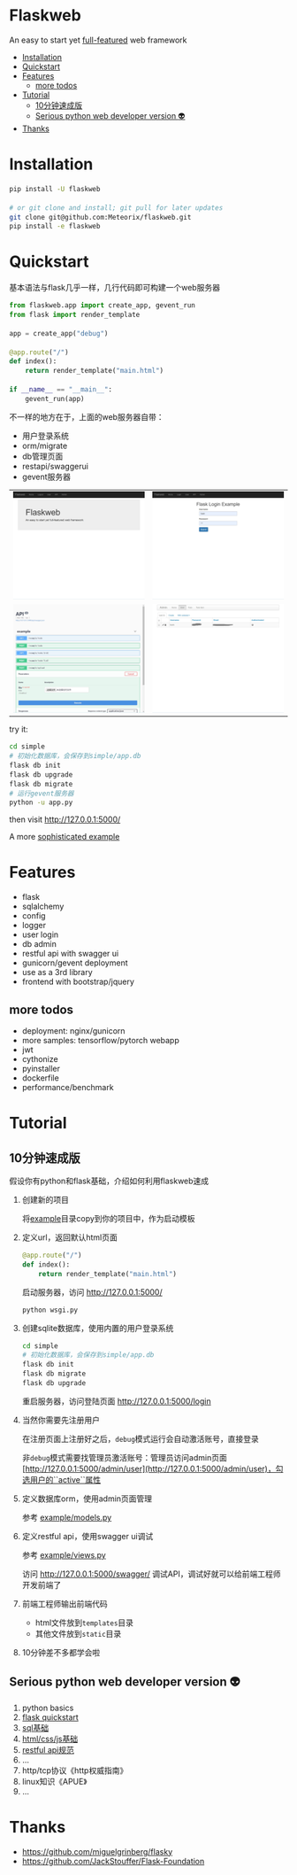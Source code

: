 Flaskweb
========
An easy to start yet [full-featured](#features) web framework

* [Installation](#installation)
* [Quickstart](#quickstart)
* [Features](#features)
    * [more todos](#more-todos)
* [Tutorial](#tutorial)
    * [10分钟速成版](#10分钟速成版)
    * [Serious python web developer version <g-emoji class="g-emoji" alias="alien" fallback-src="https://github.githubassets.com/images/icons/emoji/unicode/1f47d.png">👽</g-emoji>](#serious-python-web-developer-version-alien)
* [Thanks](#thanks)

# Installation
```bash
pip install -U flaskweb

# or git clone and install; git pull for later updates
git clone git@github.com:Meteorix/flaskweb.git
pip install -e flaskweb
```

# Quickstart
基本语法与flask几乎一样，几行代码即可构建一个web服务器
```python
from flaskweb.app import create_app, gevent_run
from flask import render_template

app = create_app("debug")

@app.route("/")
def index():
    return render_template("main.html")

if __name__ == "__main__":
    gevent_run(app)
```
不一样的地方在于，上面的web服务器自带：
*   用户登录系统
*   orm/migrate
*   db管理页面
*   restapi/swaggerui
*   gevent服务器

|||
|-------|---------|
|![main](./docs/images/main.jpg)|![!login](./docs/images/login.jpg)|
|![!api](./docs/images/api.jpg) |![!admin](./docs/images/admin.jpg)|


try it:
```bash
cd simple
# 初始化数据库，会保存到simple/app.db
flask db init
flask db upgrade
flask db migrate
# 运行gevent服务器
python -u app.py
```
then visit http://127.0.0.1:5000/

A more [sophisticated example](./example)



# Features
*   flask
*   sqlalchemy
*   config
*   logger
*   user login
*   db admin
*   restful api with swagger ui
*   gunicorn/gevent deployment
*   use as a 3rd library
*   frontend with bootstrap/jquery

## more todos
*   deployment: nginx/gunicorn
*   more samples: tensorflow/pytorch webapp
*   jwt
*   cythonize
*   pyinstaller
*   dockerfile
*   performance/benchmark

# Tutorial

## 10分钟速成版

假设你有python和flask基础，介绍如何利用flaskweb速成

1. 创建新的项目

    将[example](./example)目录copy到你的项目中，作为启动模板

1. 定义url，返回默认html页面
    ```python
    @app.route("/")
    def index():
        return render_template("main.html")
    ```
    启动服务器，访问 http://127.0.0.1:5000/
    ```bash
    python wsgi.py
    ```

1. 创建sqlite数据库，使用内置的用户登录系统
    ```bash
    cd simple
    # 初始化数据库，会保存到simple/app.db
    flask db init
    flask db migrate
    flask db upgrade
    ```
    重启服务器，访问登陆页面 http://127.0.0.1:5000/login

1. 当然你需要先注册用户

    在注册页面上注册好之后，``debug``模式运行会自动激活账号，直接登录

    非``debug``模式需要找管理员激活账号：管理员访问admin页面 [http://127.0.0.1:5000/admin/user](http://127.0.0.1:5000/admin/user)，勾选用户的``active``属性

1. 定义数据库orm，使用admin页面管理

    参考 [example/models.py](./example/models.py)

1. 定义restful api，使用swagger ui调试

    参考 [example/views.py](./example/views.py)

    访问 http://127.0.0.1:5000/swagger/ 调试API，调试好就可以给前端工程师开发前端了

1. 前端工程师输出前端代码

    *   html文件放到```templates```目录
    *   其他文件放到```static```目录

1. 10分钟差不多都学会啦


## Serious python web developer version :alien:
1. python basics
1. [flask quickstart](http://docs.jinkan.org/docs/flask/quickstart.html)
1. [sql基础](http://www.runoob.com/mysql/mysql-tutorial.html)
1. [html/css/js基础](https://www.w3cschool.cn/html/)
1. [restful api规范](https://www.ruanyifeng.com/blog/2011/09/restful.html)
1. ...
1. http/tcp协议《http权威指南》
1. linux知识《APUE》
1. ...

# Thanks
*   https://github.com/miguelgrinberg/flasky
*   https://github.com/JackStouffer/Flask-Foundation

